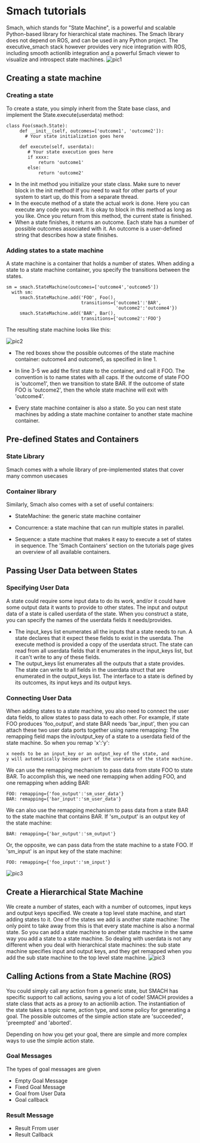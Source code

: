 # Smach tutorials
Smach, which stands for "State Machine", is a powerful and scalable Python-based library for hierarchical state machines. The Smach library does not depend on ROS, and can be used in any Python project. The executive_smach stack however provides very nice integration with ROS, including smooth actionlib integration and a powerful Smach viewer to visualize and introspect state machines. 
![pic1](http://wiki.ros.org/pr2_plugs_executive?action=AttachFile&do=get&target=smach.png)
## Creating a state machine
### Creating a state
To create a state, you simply inherit from the State base class, and implement the State.execute(userdata) method:<br />
```
class Foo(smach.State):
     def __init__(self, outcomes=['outcome1', 'outcome2']):
       # Your state initialization goes here

     def execute(self, userdata):
        # Your state execution goes here
        if xxxx:
            return 'outcome1'
        else:
            return 'outcome2'
```
* In the init method you initialize your state class. Make sure to never block in the init method! If you need to wait for other parts of your system to start up, do this from a separate thread.<br />
* In the execute method of a state the actual work is done. Here you can execute any code you want. It is okay to block in this method as long as you like. Once you return from this method, the current state is finished.<br />
* When a state finishes, it returns an outcome. Each state has a number of possible outcomes associated with it. An outcome is a user-defined string that describes how a state finishes.
### Adding states to a state machine
A state machine is a container that holds a number of states. When adding a state to a state machine container, you specify the transitions between the states.
```
sm = smach.StateMachine(outcomes=['outcome4','outcome5'])
  with sm:
     smach.StateMachine.add('FOO', Foo(),
                            transitions={'outcome1':'BAR',
                                         'outcome2':'outcome4'})
     smach.StateMachine.add('BAR', Bar(),
                            transitions={'outcome2':'FOO'}
 ```
 The resulting state machine looks like this:
 
 ![pic2](http://wiki.ros.org/smach/Tutorials/Getting%20Started?action=AttachFile&do=get&target=simple.png)
* The red boxes show the possible outcomes of the state machine container: outcome4 and outcome5, as specified in line 1.

* In line 3-5 we add the first state to the container, and call it FOO. The convention is to name states with all caps. If the outcome of state FOO is 'outcome1', then we transition to state BAR. If the outcome of state FOO is 'outcome2', then the whole state machine will exit with 'outcome4'.

* Every state machine container is also a state. So you can nest state machines by adding a state machine container to another state machine container.
 ## Pre-defined States and Containers
 ### State Library
 Smach comes with a whole library of pre-implemented states that cover many common usecases
 ###  Container library
 Similarly, Smach also comes with a set of useful containers:

* StateMachine: the generic state machine container

* Concurrence: a state machine that can run multiple states in parallel.

* Sequence: a state machine that makes it easy to execute a set of states in sequence. The 'Smach Containers' section on the tutorials page gives an overview of all available containers.
## Passing User Data between States
### Specifying User Data
A state could require some input data to do its work, and/or it could have some output data it wants to provide to other states. The input and output data of a state is called userdata of the state. When you construct a state, you can specify the names of the userdata fields it needs/provides. 
* The input_keys list enumerates all the inputs that a state needs to run. A state declares that it expect these fields to exist in the userdata. The execute method is provided a copy of the userdata struct. The state can read from all userdata fields that it enumerates in the input_keys list, but it can't write to any of these fields. 
* The output_keys list enumerates all the outputs that a state provides. The state can write to all fields in the userdata struct that are enumerated in the output_keys list. 
The interface to a state is defined by its outcomes, its input keys and its output keys. 
### Connecting User Data
When adding states to a state machine, you also need to connect the user data fields, to allow states to pass data to each other. For example, if state FOO produces 'foo_output', and state BAR needs 'bar_input', then you can attach these two user data ports together using name remapping:
The remapping field maps the in/output_key of a state to a userdata field of the state machine. So when you remap 'x':'y':

    x needs to be an input_key or an output_key of the state, and
    y will automatically become part of the userdata of the state machine.
 We can use the remapping mechanism to pass data from state FOO to state BAR. To accomplish this, we need one remapping when adding FOO, and one remapping when adding BAR:

    FOO: remapping={'foo_output':'sm_user_data'}
    BAR: remapping={'bar_input':'sm_user_data'} 
 We can also use the remapping mechanism to pass data from a state BAR to the state machine that contains BAR. If 'sm_output' is an output key of the state machine:

    BAR: remapping={'bar_output':'sm_output'} 

Or, the opposite, we can pass data from the state machine to a state FOO. If 'sm_input' is an input key of the state machine:

    FOO: remapping={'foo_input':'sm_input'} 
 ![pic3](  http://wiki.ros.org/smach/Tutorials/User%20Data?action=AttachFile&do=get&target=user_data.png)
## Create a Hierarchical State Machine
 We create a number of states, each with a number of outcomes, input keys and output keys specified.
We create a top level state machine, and start adding states to it. One of the states we add is another state machine:
The only point to take away from this is that every state machine is also a normal state. So you can add a state machine to another state machine in the same way you add a state to a state machine. So dealing with userdata is not any different when you deal with hierarchical state machines: the sub state machine specifies input and output keys, and they get remapped when you add the sub state machine to the top level state machine.
![pic3](http://wiki.ros.org/smach/Tutorials/Create%20a%20hierarchical%20state%20machine?action=AttachFile&do=get&target=sm_expanded.png)

## Calling Actions from a State Machine (ROS)
You could simply call any action from a generic state, but SMACH has specific support to call actions, saving you a lot of code! SMACH provides a state class that acts as a proxy to an actionlib action. The instantiation of the state takes a topic name, action type, and some policy for generating a goal. The possible outcomes of the simple action state are 'succeeded', 'preempted' and 'aborted'.

Depending on how you get your goal, there are simple and more complex ways to use the simple action state.
### Goal Messages
The types of goal messages are given
* Empty Goal Message
* Fixed Goal Message
* Goal from User Data
* Goal callback
### Result Message
* Result Frrom user
* Result Callback

